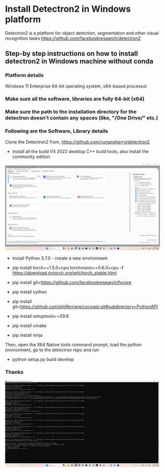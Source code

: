 # Install Detectron2 in Windows platform
Detectron2 is a platform for object detection, segmentation and other visual recognition tasks
https://github.com/facebookresearch/detectron2


## Step-by step instructions on how to install detectron2 in Windows machine without conda

### Platform details
Windows 11 Enterprise
64-bit operating system, x64-based processor

### Make sure all the software, libraries are fully 64-bit (x64) #
### Make sure the path to the installation directory for the detectron doesn't contain any spaces (like, "/One Drive/" etc.) #

### Following are the Software, Library details

Clone the Detectron2 from, https://github.com/conansherry/detectron2
 
- Install all the build VS 2022 desktop C++ build tools, also install the community edition
<p align="center">
  <img src="./VS_Build_Tools-2022.png" title="VS_Build_Tools-2019"> 
</p>


- Install Python 3.7.0 -  create a new environment
  
- pip install torch==1.5.0+cpu torchvision==0.6.0+cpu -f https://download.pytorch.org/whl/torch_stable.html
 
- pip install git+https://github.com/facebookresearch/fvcore
- pip install cython
- pip install git+https://github.com/philferriere/cocoapi.git#subdirectory=PythonAPI 
- pip install setuptools==59.6
- pip install cmake
- pip install ninja
 
Then, open the X64 Native tools command prompt,  load the python environment, go to the detectron repo and run  
- python setup.py build develop

### Thanks #


<p align="center">
  <img src="./Installation_in_X64_NT_cmd.png" title="Installation in X64 NT command prompt">
</p>
